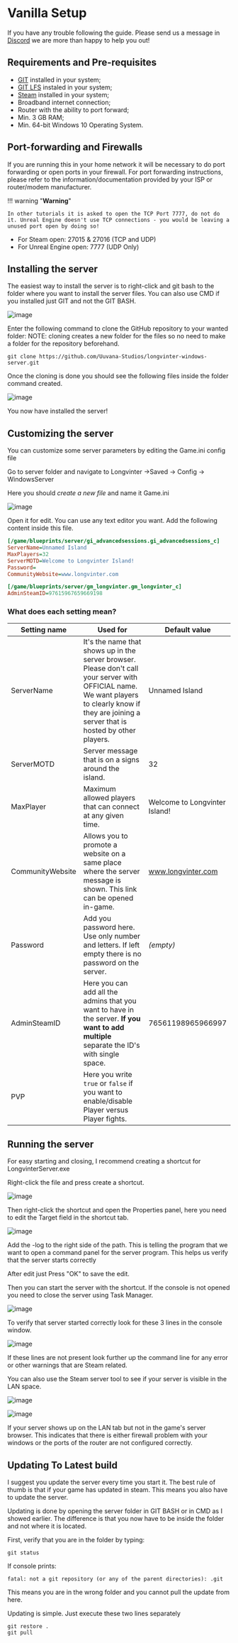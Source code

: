 # Vanilla Setup

If you have any trouble following the guide. Please send us a message in [Discord](https://discord.gg/longvinter) we are more than happy to help you out!

## Requirements and Pre-requisites

- [GIT](https://gitforwindows.org/) installed in your system;
- [GIT LFS](https://git-lfs.github.com/) instaled in your system;
- [Steam](https://store.steampowered.com/about/) installed in your system;
- Broadband internet connection;
- Router with the ability to port forward;
- Min. 3 GB RAM;
- Min. 64-bit Windows 10 Operating System.

## Port-forwarding and Firewalls

If you are running this in your home network it will be necessary to do port forwarding or open ports in your firewall. For port forwarding instructions, please refer to the information/documentation provided by your ISP or router/modem manufacturer.

!!! warning "**Warning**"

    In other tutorials it is asked to open the TCP Port 7777, do not do it. Unreal Engine doesn't use TCP connections - you would be leaving a unused port open by doing so!

- For Steam open: 27015 & 27016 (TCP and UDP)
- For Unreal Engine open: 7777 (UDP Only)

## Installing the server

The easiest way to install the server is to right-click and git bash to the folder where you want to install the server files. You can also use CMD if you installed just GIT and not the GIT BASH.

![image](https://user-images.githubusercontent.com/80425961/155396499-de40ebb5-f38f-441a-b545-1baad176bfe3.png)

Enter the following command to clone the GitHub repository to your wanted folder:
NOTE: cloning creates a new folder for the files so no need to make a folder for the repository beforehand.

```
git clone https://github.com/Uuvana-Studios/longvinter-windows-server.git
```

Once the cloning is done you should see the following files inside the folder command created.

![image](https://user-images.githubusercontent.com/80425961/155396668-e4ec5308-5b1a-422f-981d-61deeaaa0ca8.png)

You now have installed the server!

## Customizing the server

You can customize some server parameters by editing the Game.ini config file

Go to server folder and navigate to Longvinter ->Saved -> Config -> WindowsServer

Here you should _create a new file_ and name it Game.ini

![image](https://user-images.githubusercontent.com/80425961/155396792-28842ee7-dbe9-4c74-b009-c023e9fb510f.png)

Open it for edit. You can use any text editor you want.
Add the following content inside this file.

```ini
[/game/blueprints/server/gi_advancedsessions.gi_advancedsessions_c]
ServerName=Unnamed Island
MaxPlayers=32
ServerMOTD=Welcome to Longvinter Island!
Password=
CommunityWebsite=www.longvinter.com

[/game/blueprints/server/gm_longvinter.gm_longvinter_c]
AdminSteamID=97615967659669198
```

### What does each setting mean?

| Setting name     | Used for                                                                                                                                                                                           | Default value                 |
|------------------|----------------------------------------------------------------------------------------------------------------------------------------------------------------------------------------------------|-------------------------------|
| ServerName       | It's the name that shows up in the server browser. Please don't call your server with OFFICIAL name. We want players to clearly know if they are joining a server that is hosted by other players. | Unnamed Island                |
| ServerMOTD       | Server message that is on a signs around the island.                                                                                                                                               | 32                            |
| MaxPlayer        | Maximum allowed players that can connect at any given time.                                                                                                                                        | Welcome to Longvinter Island! |
| CommunityWebsite | Allows you to promote a website on a same place where the server message is shown. This link can be opened in-game.                                                                                | www.longvinter.com            |
| Password         | Add you password here. Use only number and letters. If left empty there is no password on the server.                                                                                              | _(empty)_                     |
| AdminSteamID     | Here you can add all the admins that you want to have in the server. **If you want to add multiple** separate the ID's with single space.                                                          | 76561198965966997             |
| PVP              | Here you write `true` or `false` if you want to enable/disable Player versus Player fights. 

## Running the server

For easy starting and closing, I recommend creating a shortcut for LongvinterServer.exe

Right-click the file and press create a shortcut.

![image](https://user-images.githubusercontent.com/80425961/155396928-b648729a-8d1a-441a-b0cf-63ca19b17a76.png)

Then right-click the shortcut and open the Properties panel, here you need to edit the Target field in the shortcut tab.

![image](https://user-images.githubusercontent.com/80425961/155396959-034b8948-0a33-4e1f-b305-5acd5cc9adc8.png)

Add the -log to the right side of the path. This is telling the program that we want to open a command panel for the server program. This helps us verify that the server starts correctly

After edit just Press "OK" to save the edit.

Then you can start the server with the shortcut. If the console is not opened you need to close the server using Task Manager.

![image](https://user-images.githubusercontent.com/80425961/155397007-069bbb19-8211-4559-9643-11afc7721197.png)

To verify that server started correctly look for these 3 lines in the console window.

![image](https://user-images.githubusercontent.com/80425961/155397051-28cc777b-39e3-4486-a66b-482fe5fa44ce.png)

If these lines are not present look further up the command line for any error or other warnings that are Steam related.

You can also use the Steam server tool to see if your server is visible in the LAN space.

![image](https://user-images.githubusercontent.com/80425961/155397100-aaa4e3e5-b7e1-4710-8035-4bab0775e08d.png)

![image](https://user-images.githubusercontent.com/80425961/155397111-d10300f6-228a-482b-b9f5-6b0b5dabd2bd.png)

If your server shows up on the LAN tab but not in the game's server browser. This indicates that there is either firewall problem with your windows or the ports of the router are not configured correctly.

## Updating To Latest build

I suggest you update the server every time you start it. The best rule of thumb is that if your game has updated in steam. This means you also have to update the server.

Updating is done by opening the server folder in GIT BASH or in CMD as I showed earlier. The difference is that you now have to be inside the folder and not where it is located.

First, verify that you are in the folder by typing:

```
git status 
```
 
If console prints:
```
fatal: not a git repository (or any of the parent directories): .git
```

This means you are in the wrong folder and you cannot pull the update from here.

Updating is simple. Just execute these two lines separately

```
git restore .
git pull
```



